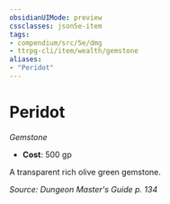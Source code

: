 ```yaml
---
obsidianUIMode: preview
cssclasses: json5e-item
tags:
- compendium/src/5e/dmg
- ttrpg-cli/item/wealth/gemstone
aliases: 
- "Peridot"
---
```

# Peridot
*Gemstone*  

- **Cost**: 500 gp

A transparent rich olive green gemstone.

*Source: Dungeon Master's Guide p. 134*